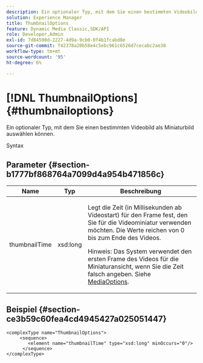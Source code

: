 ```yaml
---
description: Ein optionaler Typ, mit dem Sie einen bestimmten Videobild als Miniaturbild auswählen können.
solution: Experience Manager
title: ThumbnailOptions
feature: Dynamic Media Classic,SDK/API
role: Developer,Admin
exl-id: 7d84590d-2227-4d9a-9cb0-0f4b1fcabd8e
source-git-commit: f42378a20b58e4c5ebc961c6526d7cecabc2ae38
workflow-type: tm+mt
source-wordcount: '95'
ht-degree: 6%

---
```


# [!DNL ThumbnailOptions]{#thumbnailoptions}

Ein optionaler Typ, mit dem Sie einen bestimmten Videobild als Miniaturbild auswählen können.

Syntax

## Parameter {#section-b1777bf868764a7099d4a954b471856c}

<table id="table_C71FD0C995D94CE18994CDA2DC3460DF"> 
 <thead> 
  <tr> 
   <th colname="col1" class="entry"> Name </th> 
   <th colname="col2" class="entry"> Typ </th> 
   <th colname="col3" class="entry"> Beschreibung </th> 
  </tr> 
 </thead>
 <tbody> 
  <tr> 
   <td colname="col1"> <span class="codeph"> <span class="varname"> thumbnailTime</span> </span> </td> 
   <td colname="col2"> <span class="codeph"> xsd:long</span> </td> 
   <td colname="col3"> <p>Legt die Zeit (in Millisekunden ab Videostart) für den Frame fest, den Sie für die Videominiatur verwenden möchten. Die Werte reichen von 0 bis zum Ende des Videos. <p>Hinweis: Das System verwendet den ersten Frame des Videos für die Miniaturansicht, wenn Sie die Zeit falsch angeben. Siehe <a href="../../types/c-data-types/r-media-options.md#reference-18618fc6803a4b6e994bbb48eba93b5b" format="dita" scope="local"> MediaOptions</a>. </p></p> </td> 
  </tr> 
 </tbody> 
</table>

## Beispiel {#section-ce3b59c60fea4cd4945427a025051447}

```
<complexType name="ThumbnailOptions">
     <sequence>
        <element name="thumbnailTime" type="xsd:long" minOccurs="0"/>
      </sequence>
</complexType>
```
